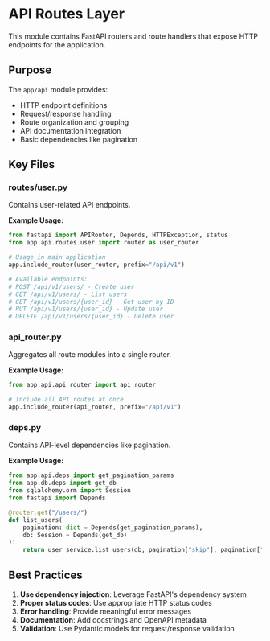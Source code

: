# API Routes Layer

This module contains FastAPI routers and route handlers that expose HTTP endpoints for the application.

## Purpose

The `app/api` module provides:
- HTTP endpoint definitions
- Request/response handling
- Route organization and grouping
- API documentation integration
- Basic dependencies like pagination

## Key Files

### routes/user.py
Contains user-related API endpoints.

**Example Usage:**
```python
from fastapi import APIRouter, Depends, HTTPException, status
from app.api.routes.user import router as user_router

# Usage in main application
app.include_router(user_router, prefix="/api/v1")

# Available endpoints:
# POST /api/v1/users/ - Create user
# GET /api/v1/users/ - List users
# GET /api/v1/users/{user_id} - Get user by ID
# PUT /api/v1/users/{user_id} - Update user
# DELETE /api/v1/users/{user_id} - Delete user
```

### api_router.py
Aggregates all route modules into a single router.

**Example Usage:**
```python
from app.api.api_router import api_router

# Include all API routes at once
app.include_router(api_router, prefix="/api/v1")
```

### deps.py
Contains API-level dependencies like pagination.

**Example Usage:**
```python
from app.api.deps import get_pagination_params
from app.db.deps import get_db
from sqlalchemy.orm import Session
from fastapi import Depends

@router.get("/users/")
def list_users(
    pagination: dict = Depends(get_pagination_params),
    db: Session = Depends(get_db)
):
    return user_service.list_users(db, pagination["skip"], pagination["limit"])
```


## Best Practices

1. **Use dependency injection**: Leverage FastAPI's dependency system
2. **Proper status codes**: Use appropriate HTTP status codes
3. **Error handling**: Provide meaningful error messages
4. **Documentation**: Add docstrings and OpenAPI metadata
5. **Validation**: Use Pydantic models for request/response validation
